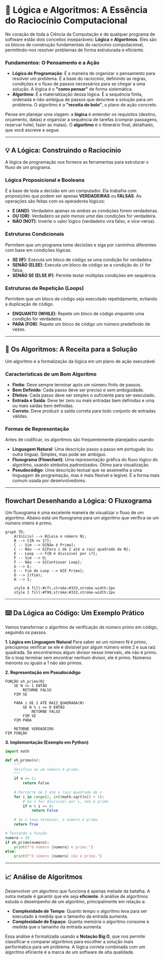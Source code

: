 # 🧠 Lógica e Algoritmos: A Essência do Raciocínio Computacional

No coração de toda a Ciência da Computação e de qualquer programa de software estão dois conceitos inseparáveis: **Lógica** e **Algoritmos**. Eles são os blocos de construção fundamentais do raciocínio computacional, permitindo-nos resolver problemas de forma estruturada e eficiente.

### Fundamentos: O Pensamento e a Ação

  - **Lógica de Programação**: É a maneira de organizar o pensamento para resolver um problema. É a base do raciocínio, definindo as regras, condições e o fluxo de passos necessários para se chegar a uma solução. A lógica é o **"como pensar"** de forma sistemática.
  - **Algoritmo**: É a materialização dessa lógica. É a sequência finita, ordenada e não-ambígua de passos que descreve a solução para um problema. O algoritmo é a **"receita do bolo"**, o plano de ação concreto.

Pense em planejar uma viagem: a **lógica** é entender os requisitos (destino, orçamento, datas) e organizar a sequência de tarefas (comprar passagens, reservar hotel, fazer as malas). O **algoritmo** é o itinerário final, detalhado, que você escreve e segue.

-----

## 💡 A Lógica: Construindo o Raciocínio

A lógica de programação nos fornece as ferramentas para estruturar o fluxo de um programa.

### Lógica Proposicional e Booleana

É a base de toda a decisão em um computador. Ela trabalha com proposições que podem ser apenas **VERDADEIRAS** ou **FALSAS**. As operações são feitas com os operadores lógicos:

  - **E (AND)**: Verdadeiro apenas se *ambas* as condições forem verdadeiras.
  - **OU (OR)**: Verdadeiro se *pelo menos uma* das condições for verdadeira.
  - **NÃO (NOT)**: Inverte o valor lógico (verdadeiro vira falso, e vice-versa).

### Estruturas Condicionais

Permitem que um programa tome decisões e siga por caminhos diferentes com base em condições lógicas.

  - **SE (IF)**: Executa um bloco de código se uma condição for verdadeira.
  - **SENÃO (ELSE)**: Executa um bloco de código se a condição do `IF` for falsa.
  - **SENÃO SE (ELSE IF)**: Permite testar múltiplas condições em sequência.

### Estruturas de Repetição (Loops)

Permitem que um bloco de código seja executado repetidamente, evitando a duplicação de código.

  - **ENQUANTO (WHILE)**: Repete um bloco de código *enquanto* uma condição for verdadeira.
  - **PARA (FOR)**: Repete um bloco de código um número predefinido de vezes.

-----

## 📜 Os Algoritmos: A Receita para a Solução

Um algoritmo é a formalização da lógica em um plano de ação executável.

### Características de um Bom Algoritmo

  - **Finito**: Deve sempre terminar após um número finito de passos.
  - **Bem Definido**: Cada passo deve ser preciso e sem ambiguidade.
  - **Efetivo**: Cada passo deve ser simples o suficiente para ser executado.
  - **Entrada e Saída**: Deve ter zero ou mais entradas bem definidas e uma ou mais saídas bem definidas.
  - **Correto**: Deve produzir a saída correta para todo conjunto de entradas válidas.

### Formas de Representação

Antes de codificar, os algoritmos são frequentemente planejados usando:

  - **Linguagem Natural**: Uma descrição passo a passo em português (ou outra língua). Simples, mas pode ser ambíguo.
  - **Fluxograma (Flowchart)**: Uma representação gráfica do fluxo lógico do algoritmo, usando símbolos padronizados. Ótimo para visualização.
  - **Pseudocódigo**: Uma descrição textual que se assemelha a uma linguagem de programação, mas é mais flexível e legível. É a forma mais comum usada por desenvolvedores.

-----

## flowchart Desenhando a Lógica: O Fluxograma

Um fluxograma é uma excelente maneira de visualizar o fluxo de um algoritmo. Abaixo está um fluxograma para um algoritmo que verifica se um número inteiro é primo.

```mermaid
graph TD;
    A(Início) --> B{Leia o número N};
    B --> C{N <= 1?};
    C -- Sim --> D[Não é Primo];
    C -- Não --> E{Para i de 2 até a raiz quadrada de N};
    E -- Loop --> F{N é divisível por i?};
    F -- Sim --> D;
    F -- Não --> G{Continuar Loop};
    G --> E;
    E -- Fim do Loop --> H[É Primo];
    D --> I(Fim);
    H --> I;

    style A fill:#cfc,stroke:#333,stroke-width:2px
    style I fill:#f99,stroke:#333,stroke-width:2px
```

-----

## ⌨️ Da Lógica ao Código: Um Exemplo Prático

Vamos transformar o algoritmo de verificação de número primo em código, seguindo os passos.

**1. Lógica em Linguagem Natural**
Para saber se um número N é primo, precisamos verificar se ele é divisível por algum número entre 2 e sua raiz quadrada. Se encontrarmos algum divisor nesse intervalo, ele não é primo. Se o loop terminar sem encontrar nenhum divisor, ele é primo. Números menores ou iguais a 1 não são primos.

**2. Representação em Pseudocódigo**

```pseudocode
FUNÇÃO eh_primo(N)
    SE N <= 1 ENTÃO
        RETORNE FALSO
    FIM SE

    PARA i DE 2 ATÉ RAIZ_QUADRADA(N)
        SE N % i == 0 ENTÃO
            RETORNE FALSO
        FIM SE
    FIM PARA

    RETORNE VERDADEIRO
FIM FUNÇÃO
```

**3. Implementação (Exemplo em Python)**

```python
import math

def eh_primo(n):
    """
    Verifica se um número é primo.
    """
    if n <= 1:
        return False
    
    # Percorre de 2 até a raiz quadrada de n
    for i in range(2, int(math.sqrt(n)) + 1):
        # Se n for divisível por i, não é primo
        if n % i == 0:
            return False
            
    # Se o loop terminar, o número é primo
    return True

# Testando a função
numero = 29
if eh_primo(numero):
    print(f"O número {numero} é primo.")
else:
    print(f"O número {numero} não é primo.")
```

-----

## 📈 Análise de Algoritmos

Desenvolver um algoritmo que funciona é apenas metade da batalha. A outra metade é garantir que ele seja **eficiente**. A análise de algoritmos estuda o desempenho de um algoritmo, principalmente em relação a:

  - **Complexidade de Tempo**: Quanto tempo o algoritmo leva para ser executado à medida que o tamanho da entrada aumenta.
  - **Complexidade de Espaço**: Quanta memória o algoritmo consome à medida que o tamanho da entrada aumenta.

Essa análise é formalizada usando a **Notação Big O**, que nos permite classificar e comparar algoritmos para escolher a solução mais performática para um problema. A lógica correta combinada com um algoritmo eficiente é a marca de um software de alta qualidade.
